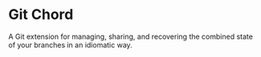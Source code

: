 # Git Chord

A Git extension for managing, sharing, and recovering the combined state of your branches in an idiomatic way.
